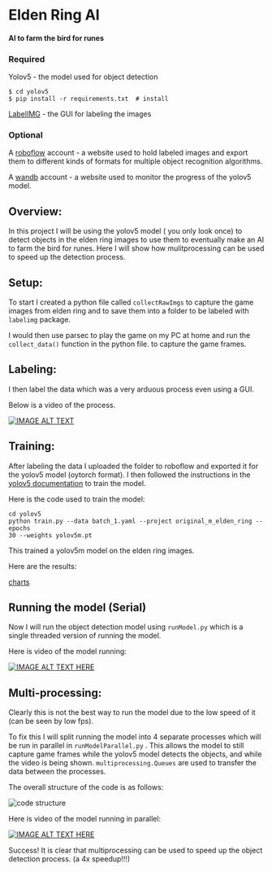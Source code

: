 
# Elden Ring AI
#### AI to farm the bird for runes

### Required

Yolov5 - the model used for object detection
````
$ cd yolov5
$ pip install -r requirements.txt  # install

````

[LabelIMG](https://github.com/tzutalin/labelImg) - the GUI for labeling the images


### Optional

A [roboflow](https://app.roboflow.com) account - a website used to hold labeled images 
and export them to different kinds of formats for multiple object 
recognition algorithms.


A [wandb](https://wandb.ai) account - a website used to monitor the 
progress of the yolov5 model.






## Overview:

In this project I will be using the yolov5 model ( you only look once) to 
detect objects in the elden ring images to use them to eventually make an AI 
to farm the bird for runes. Here I will show how mulitprocessing can be used 
to speed up the detection process.




## Setup:

To start I created a python file called `collectRawImgs` to capture the game 
images from elden 
ring and to save them into a folder to be labeled with `labelimg` package.


I would then use parsec to play the game on my PC at home and run the 
`collect_data()` function in the python file. to capture the game frames.


## Labeling:

I then label the data which was a very arduous process even using a GUI. 

Below is a video of the process.


[![IMAGE ALT TEXT](http://img.youtube.com/vi/c_QWo7zBOMY/0.jpg)](http://www.youtube.com/watch?v=c_QWo7zBOMY "Video Title")


## Training:

After labeling the data I uploaded the folder to roboflow and exported it 
for the yolov5 model (oytorch format). I then followed the instructions in 
the [yolov5 documentation](https://github.com/ultralytics/yolov5/wiki/Train-Custom-Data) to train the model.


Here is the code used to train the model:


```
cd yolov5
python train.py --data batch_1.yaml --project original_m_elden_ring --epochs 
30 --weights yolov5m.pt   
```

This trained a yolov5m model on the elden ring images.

Here are the results:

[charts](https://wandb.ai/mattjax16/1024_m_elden_ring/reports/Elden-Ring-M-model--VmlldzoyMDI2NzM0)





## Running the model (Serial)

Now I will run the object detection model using `runModel.py` which is a 
single threaded version of running the model.


Here is video of the model running:


[![IMAGE ALT TEXT HERE](https://img.youtube.com/vi/od48ZoMoK_M/0.jpg)](https://www.youtube.com/watch?v=od48ZoMoK_M)


## Multi-processing:

Clearly this is not the best way to run the model due to the low speed of it 
(can be seen by low fps).

To fix this I will split running the model into 4 separate processes which 
will be run in parallel in `runModelParallel.py` . This allows the model to 
still 
capture game 
frames 
while the yolov5 model detects the objects, and while the video is being 
shown. `multiprocessing.Queues` are used to transfer the data between the 
processes.

The overall structure of the code is as follows:

![code structure](/Users/matthewbass/Documents/School_Colby/Colby/spring22/CS337-Operating-Systems/Projects/Proj9/EldenRingAi/readmeimgs/multi_proc_des.png)


Here is video of the model running in parallel:


[![IMAGE ALT TEXT HERE](https://img.youtube.com/vi/NfFF6vOgINQ/0.jpg)](https://www.youtube.com/watch?v=NfFF6vOgINQ)


Success! It is clear that multiprocessing can be used to speed up the object 
detection process. (a 4x speedup!!!)



